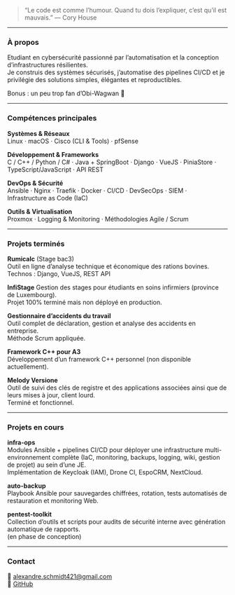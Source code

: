 > “Le code est comme l’humour. Quand tu dois l’expliquer, c’est qu’il est mauvais.” — Cory House

---

### À propos

Etudiant en cybersécurité passionné par l’automatisation et la conception d’infrastructures résilientes.   <br>
Je construis des systèmes sécurisés, j’automatise des pipelines CI/CD et je privilégie des solutions simples, élégantes et reproductibles.  <br>

Bonus : un peu trop fan d’Obi-Wagwan 🐶

---

### Compétences principales

**Systèmes & Réseaux**  
Linux · macOS · Cisco (CLI & Tools) · pfSense

**Développement & Frameworks**  
C / C++ / Python / C# · Java + SpringBoot · Django · VueJS · PiniaStore · TypeScript/JavaScript · API REST

**DevOps & Sécurité**  
Ansible · Nginx · Traefik · Docker · CI/CD · DevSecOps · SIEM · Infrastructure as Code (IaC)

**Outils & Virtualisation**  
Proxmox · Logging & Monitoring · Méthodologies Agile / Scrum

---

### Projets terminés

**Rumicalc** (Stage bac3)  
Outil en ligne d’analyse technique et économique des rations bovines.  <br>
Technos : Django, VueJS, REST API

**InfiStage** 
Gestion des stages pour étudiants en soins infirmiers (province de Luxembourg).  <br>
Projet 100% terminé mais non déployé en production.

**Gestionnaire d’accidents du travail**  
Outil complet de déclaration, gestion et analyse des accidents en entreprise.  <br>
Méthode Scrum appliquée.

**Framework C++ pour A3**  
Développement d’un framework C++ personnel (non disponible actuellement).  <br>

**Melody Versione**  
Outil de suivi des clés de registre et des applications associées ainsi que de leurs mises à jour, client lourd. <br>
Terminé et fonctionnel.

---

### Projets en cours

**infra-ops**  
Modules Ansible + pipelines CI/CD pour déployer une infrastructure multi-environnement complète (IaC, monitoring, backups, logging, wiki, gestion de projet) au sein d’une JE.  <br>
Implémentation de Keycloak (IAM), Drone CI, EspoCRM, NextCloud.

**auto-backup**  
Playbook Ansible pour sauvegardes chiffrées, rotation, tests automatisés de restauration et monitoring Web.

**pentest-toolkit**  
Collection d’outils et scripts pour audits de sécurité interne avec génération automatique de rapports.  <br>
(en phase de conception)

---

### Contact

📧 alexandre.schmidt421@gmail.com  
🐙 [GitHub](https://github.com/aschmidt-sys)
